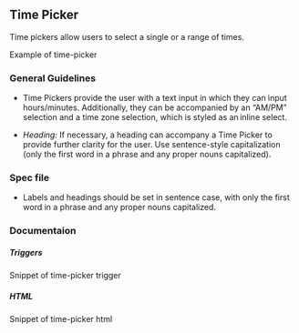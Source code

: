## Time Picker 

Time pickers allow users to select a single or a range of times. 

Example of time-picker

### General Guidelines

- Time Pickers provide the user with a text input in which they can input hours/minutes. Additionally, they can be accompanied by an “AM/PM” selection and a time zone selection, which is styled as an inline select. 

- _Heading:_ If necessary, a heading can accompany a Time Picker to provide further clarity for the user. Use sentence-style capitalization (only the first word in a phrase and any proper nouns capitalized). 

### Spec file

- Labels and headings should be set in sentence case, with only the first word in a phrase and any proper nouns capitalized. 

### Documentaion

##### Triggers

Snippet of time-picker trigger

##### HTML

Snippet of time-picker html
